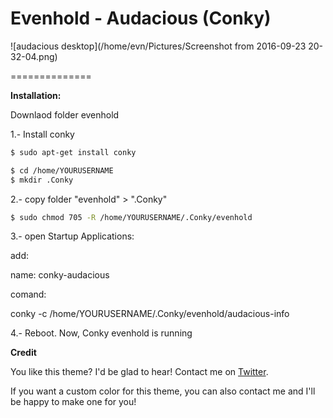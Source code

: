 Evenhold - Audacious (Conky)
=========================





![audacious desktop](/home/evn/Pictures/Screenshot from 2016-09-23 20-32-04.png)



==============

<b>Installation:</b>

Downlaod folder evenhold


1.- Install conky
```bash
$ sudo apt-get install conky
```
```bash
$ cd /home/YOURUSERNAME
$ mkdir .Conky
```
2.- copy folder "evenhold" > ".Conky"
```bash
$ sudo chmod 705 -R /home/YOURUSERNAME/.Conky/evenhold
```
3.- open Startup Applications:

add:

name: conky-audacious

comand:

conky -c /home/YOURUSERNAME/.Conky/evenhold/audacious-info

4.- Reboot. Now, Conky evenhold is running


<b>Credit</b>



You like this theme? I'd be glad to hear! Contact me on [Twitter](https://twitter.com/jfvictorio).

If you want a custom color for this theme, you can also contact me and I'll be happy to make one for you!
